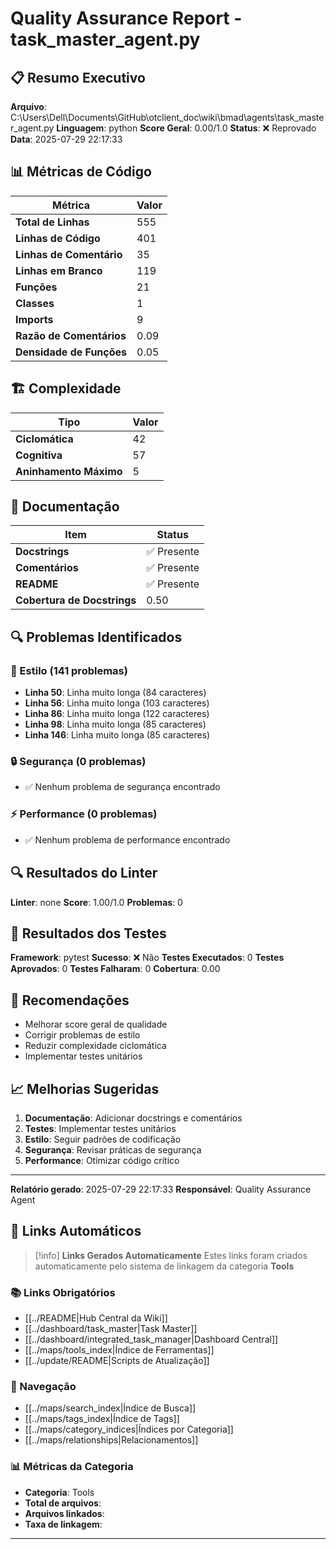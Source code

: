 # Quality Assurance Report - task_master_agent.py

## 📋 Resumo Executivo

**Arquivo**: C:\Users\Dell\Documents\GitHub\otclient_doc\wiki\bmad\agents\task_master_agent.py
**Linguagem**: python
**Score Geral**: 0.00/1.0
**Status**: ❌ Reprovado
**Data**: 2025-07-29 22:17:33

## 📊 Métricas de Código

| Métrica | Valor |
|---------|-------|
| **Total de Linhas** | 555 |
| **Linhas de Código** | 401 |
| **Linhas de Comentário** | 35 |
| **Linhas em Branco** | 119 |
| **Funções** | 21 |
| **Classes** | 1 |
| **Imports** | 9 |
| **Razão de Comentários** | 0.09 |
| **Densidade de Funções** | 0.05 |

## 🏗️ Complexidade

| Tipo | Valor |
|------|-------|
| **Ciclomática** | 42 |
| **Cognitiva** | 57 |
| **Aninhamento Máximo** | 5 |

## 📝 Documentação

| Item | Status |
|------|--------|
| **Docstrings** | ✅ Presente |
| **Comentários** | ✅ Presente |
| **README** | ✅ Presente |
| **Cobertura de Docstrings** | 0.50 |

## 🔍 Problemas Identificados

### 🎨 Estilo (141 problemas)
- **Linha 50**: Linha muito longa (84 caracteres)
- **Linha 56**: Linha muito longa (103 caracteres)
- **Linha 86**: Linha muito longa (122 caracteres)
- **Linha 98**: Linha muito longa (85 caracteres)
- **Linha 146**: Linha muito longa (85 caracteres)

### 🔒 Segurança (0 problemas)
- ✅ Nenhum problema de segurança encontrado

### ⚡ Performance (0 problemas)
- ✅ Nenhum problema de performance encontrado

## 🔍 Resultados do Linter

**Linter**: none
**Score**: 1.00/1.0
**Problemas**: 0

## 🧪 Resultados dos Testes

**Framework**: pytest
**Sucesso**: ❌ Não
**Testes Executados**: 0
**Testes Aprovados**: 0
**Testes Falharam**: 0
**Cobertura**: 0.00

## 🎯 Recomendações

- Melhorar score geral de qualidade
- Corrigir problemas de estilo
- Reduzir complexidade ciclomática
- Implementar testes unitários

## 📈 Melhorias Sugeridas

1. **Documentação**: Adicionar docstrings e comentários
2. **Testes**: Implementar testes unitários
3. **Estilo**: Seguir padrões de codificação
4. **Segurança**: Revisar práticas de segurança
5. **Performance**: Otimizar código crítico

---
**Relatório gerado**: 2025-07-29 22:17:33
**Responsável**: Quality Assurance Agent

## 🔗 **Links Automáticos**

> [!info] **Links Gerados Automaticamente**
> Estes links foram criados automaticamente pelo sistema de linkagem da categoria **Tools**

### **📚 Links Obrigatórios**
- [[../README|Hub Central da Wiki]]
- [[../dashboard/task_master|Task Master]]
- [[../dashboard/integrated_task_manager|Dashboard Central]]
- [[../maps/tools_index|Índice de Ferramentas]]
- [[../update/README|Scripts de Atualização]]

### **🧭 Navegação**
- [[../maps/search_index|Índice de Busca]]
- [[../maps/tags_index|Índice de Tags]]
- [[../maps/category_indices|Índices por Categoria]]
- [[../maps/relationships|Relacionamentos]]

### **📊 Métricas da Categoria**
- **Categoria**: Tools
- **Total de arquivos**: <!-- Contador automático -->
- **Arquivos linkados**: <!-- Contador automático -->
- **Taxa de linkagem**: <!-- Percentual automático -->

---


